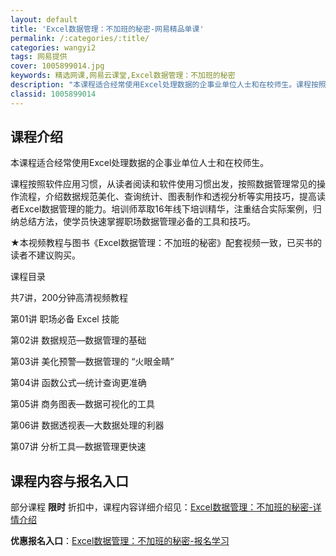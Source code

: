 ```yaml
---
layout: default
title: 'Excel数据管理：不加班的秘密-网易精品单课'
permalink: /:categories/:title/
categories: wangyi2
tags: 网易提供
cover: 1005899014.jpg
keywords: 精选网课,网易云课堂,Excel数据管理：不加班的秘密
description: "本课程适合经常使用Excel处理数据的企事业单位人士和在校师生。课程按照软件应用习惯，从读者阅读和软件使用习惯出发，按照数据管理常见的操作流程，介绍数据规范美化、查询统计、图表制作和透视分析"
classid: 1005899014
---
```


## 课程介绍

本课程适合经常使用Excel处理数据的企事业单位人士和在校师生。

课程按照软件应用习惯，从读者阅读和软件使用习惯出发，按照数据管理常见的操作流程，介绍数据规范美化、查询统计、图表制作和透视分析等实用技巧，提高读者Excel数据管理的能力。培训师萃取16年线下培训精华，注重结合实际案例，归纳总结方法，使学员快速掌握职场数据管理必备的工具和技巧。

★本视频教程与图书《Excel数据管理：不加班的秘密》配套视频一致，已买书的读者不建议购买。

课程目录

共7讲，200分钟高清视频教程

第01讲   职场必备 Excel 技能

第02讲   数据规范—数据管理的基础

第03讲   美化预警—数据管理的 “火眼金睛”

第04讲   函数公式—统计查询更准确

第05讲   商务图表—数据可视化的工具

第06讲   数据透视表—大数据处理的利器

第07讲   分析工具—数据管理更快速

## 课程内容与报名入口

部分课程 **限时** 折扣中，课程内容详细介绍见：[Excel数据管理：不加班的秘密-详情介绍](https://study.163.com/course/introduction/1005899014.htm?share=1&shareId=1025206652&utm_campaign=share&utm_medium=iphoneShare&utm_source=&utm_u=1025206652)

**优惠报名入口**：[Excel数据管理：不加班的秘密-报名学习](https://study.163.com/course/introduction/1005899014.htm?share=1&shareId=1025206652&utm_campaign=share&utm_medium=iphoneShare&utm_source=&utm_u=1025206652)

